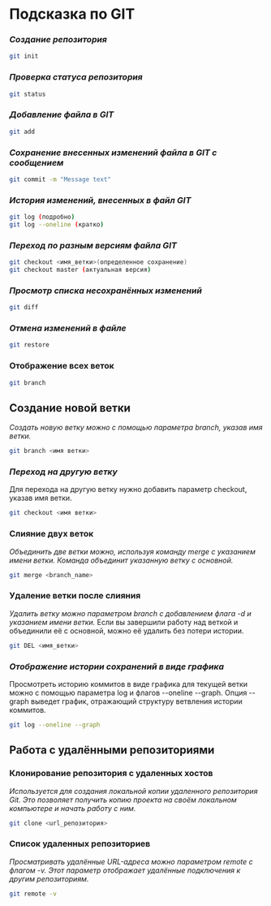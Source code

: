 # **Подсказка по GIT**

### *Создание репозитория*
```sh
git init
```
### *Проверка статуса репозитория*
```sh
git status
```
### *Добавление файла в GIT*
```sh
git add
```
### *Сохранение внесенных изменений файла в GIT с сообщением*
```sh
git commit -m "Message text"
```
### *История изменений, внесенных в файл GIT*
```sh
git log (подробно)
git log --oneline (кратко)
```
### *Переход по разным версиям файла GIT*
```sh
git checkout <имя_ветки>(определенное сохранение)
git checkout master (актуальная версия)
```
### *Просмотр списка несохранённых изменений*
```sh
git diff
```
### *Отмена изменений в файле*
```sh
git restore
```

### Отображение всех веток
```sh
git branch
```

## Создание новой ветки
*Создать новую ветку можно с помощью параметра branch, указав имя ветки.*
```sh
git branch <имя ветки>
```

### *Переход на другую ветку*
Для перехода на другую ветку нужно добавить параметр checkout, указав имя ветки.
```sh
git checkout <имя ветки>
```

### Слияние двух веток
*Объединить две ветки можно, используя команду merge с указанием имени ветки. Команда объединит указанную ветку с основной.*
```sh
git merge <branch_name>
```

### Удаление ветки после слияния
*Удалить ветку можно параметром branch с добавлением флага -d и указанием имени ветки.* 
Если вы завершили работу над веткой и объединили её с основной, можно её удалить без потери истории.
```sh
git DEL <имя_ветки>
```

### *Отображение истории сохранений в виде графика*
Просмотреть историю коммитов в виде графика для текущей ветки можно с помощью параметра log и флагов --oneline --graph. Опция --graph выведет график, отражающий структуру ветвления истории коммитов.
```sh
git log --oneline --graph
```

## Работа с удалёнными репозиториями
### Клонирование репозитория с удаленных хостов
*Используется для создания локальной копии удаленного репозитория Git. Это позволяет получить копию проекта на своём локальном компьютере и начать работу с ним.*
```sh
git clone <url_репозитория>
```

### Список удаленных репозиториев
*Просматривать удалённые URL-адреса можно параметром remote с флагом -v. Этот параметр отображает удалённые подключения к другим репозиториям.*
```sh
git remote -v
```
